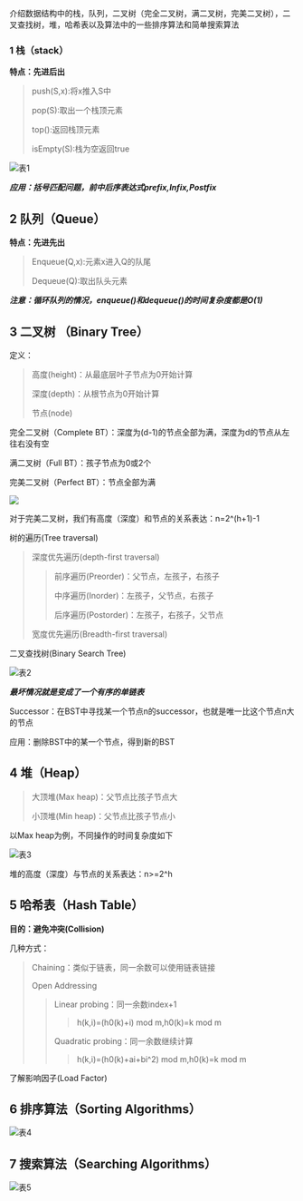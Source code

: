 介绍数据结构中的栈，队列，二叉树（完全二叉树，满二叉树，完美二叉树），二叉查找树，堆，哈希表以及算法中的一些排序算法和简单搜索算法


### 1 栈（stack）

**特点：先进后出**

> push(S,x):将x推入S中
>
> pop(S):取出一个栈顶元素
>
> top():返回栈顶元素
>
> isEmpty(S):栈为空返回true

![表1](https://tva1.sinaimg.cn/large/0081Kckwgy1glxqc1yxqzj30mj05mglw.jpg)

***应用：括号匹配问题，前中后序表达式prefix,Infix,Postfix***



## 2 队列（Queue）

**特点：先进先出**

> Enqueue(Q,x):元素x进入Q的队尾
>
> Dequeue(Q):取出队头元素

***注意：循环队列的情况，enqueue()和dequeue()的时间复杂度都是O(1)***



## 3 二叉树 （Binary Tree）

定义：

> 高度(height)：从最底层叶子节点为0开始计算
>
> 深度(depth)：从根节点为0开始计算
>
> 节点(node)

完全二叉树（Complete BT）：深度为(d-1)的节点全部为满，深度为d的节点从左往右没有空

满二叉树（Full BT）：孩子节点为0或2个

完美二叉树（Perfect BT）：节点全部为满

![](https://tva1.sinaimg.cn/large/0081Kckwly1glxl01g5lij315d0el40v.jpg)

对于完美二叉树，我们有高度（深度）和节点的关系表达：n=2^(h+1)-1

树的遍历(Tree traversal)

>深度优先遍历(depth-first traversal)
>
>> 前序遍历(Preorder)：父节点，左孩子，右孩子
>>
>> 中序遍历(Inorder)：左孩子，父节点，右孩子
>>
>> 后序遍历(Postorder)：左孩子，右孩子，父节点
>
>宽度优先遍历(Breadth-first traversal)



二叉查找树(Binary Search Tree)

![表2](https://tva1.sinaimg.cn/large/0081Kckwgy1glxqcpa6ijj30mh04imxg.jpg)

***最坏情况就是变成了一个有序的单链表***


Successor：在BST中寻找某一个节点n的successor，也就是唯一比这个节点n大的节点

应用：删除BST中的某一个节点，得到新的BST



## 4 堆（Heap）

> 大顶堆(Max heap)：父节点比孩子节点大
>
> 小顶堆(Min heap)：父节点比孩子节点小

以Max heap为例，不同操作的时间复杂度如下

![表3](https://tva1.sinaimg.cn/large/0081Kckwgy1glxqda071bj30mg04hglx.jpg)

堆的高度（深度）与节点的关系表达：n>=2^h



## 5 哈希表（Hash Table）

**目的：避免冲突(Collision)**

几种方式：

> Chaining：类似于链表，同一余数可以使用链表链接
>
> Open Addressing
>
> > Linear probing：同一余数index+1
> >
> > > h(k,i)=(h0(k)+i) mod m,h0(k)=k mod m
> >
> > Quadratic probing：同一余数继续计算
> >
> > > h(k,i)=(h0(k)+ai+bi^2) mod m,h0(k)=k mod m

了解影响因子(Load Factor)



## 6 排序算法（Sorting Algorithms）

![表4](https://tva1.sinaimg.cn/large/0081Kckwgy1glxqdpcu9qj30hd09xaie.jpg)



## 7 搜索算法（Searching Algorithms）

![表5](https://tva1.sinaimg.cn/large/0081Kckwgy1glxqe04qcjj30me03it90.jpg)



